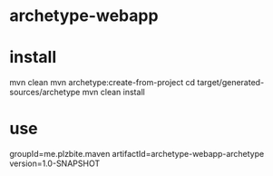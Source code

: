 archetype-webapp
================

# install

mvn clean
mvn archetype:create-from-project
cd target/generated-sources/archetype
mvn clean install


# use
groupId=me.plzbite.maven
artifactId=archetype-webapp-archetype
version=1.0-SNAPSHOT
